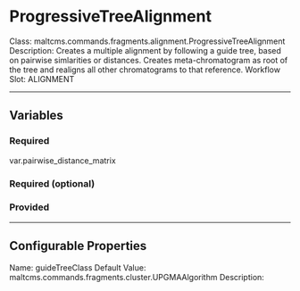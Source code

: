 <h1>ProgressiveTreeAlignment</h1>
Class: maltcms.commands.fragments.alignment.ProgressiveTreeAlignment
Description: Creates a multiple alignment by following a guide tree, based on pairwise simlarities or distances. Creates meta-chromatogram as root of the tree and realigns all other chromatograms to that reference.
Workflow Slot: ALIGNMENT

---

<h2>Variables</h2>
<h3>Required</h3>
var.pairwise_distance_matrix

<h3>Required (optional)</h3>

<h3>Provided</h3>


---

<h2>Configurable Properties</h2>
Name: guideTreeClass
Default Value: maltcms.commands.fragments.cluster.UPGMAAlgorithm
Description: 


